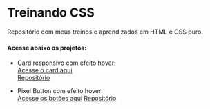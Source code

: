 # Treinando CSS
Repositório com meus treinos e aprendizados em HTML e CSS puro.

#### Acesse abaixo os projetos:

* Card responsivo com efeito hover: <br>
<a href="https://danianith.github.io/treinando_css/card_responsive/index.html">Acesse o card aqui</a><br>
<a href="https://github.com/danianith/treinando_css/tree/main/card_responsive">Repositório</a>


* Pixel Button com efeito hover: <br>
<a href="https://danianith.github.io/treinando_css/pixel_button/index.html">Acesse os botões aqui</a>
<a href="https://github.com/danianith/treinando_css/tree/main/pixel_button">Repositório</a>
